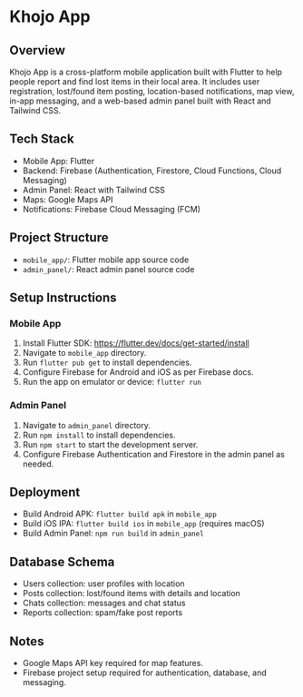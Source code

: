 # Khojo App

## Overview
Khojo App is a cross-platform mobile application built with Flutter to help people report and find lost items in their local area. It includes user registration, lost/found item posting, location-based notifications, map view, in-app messaging, and a web-based admin panel built with React and Tailwind CSS.

## Tech Stack
- Mobile App: Flutter
- Backend: Firebase (Authentication, Firestore, Cloud Functions, Cloud Messaging)
- Admin Panel: React with Tailwind CSS
- Maps: Google Maps API
- Notifications: Firebase Cloud Messaging (FCM)

## Project Structure
- `mobile_app/`: Flutter mobile app source code
- `admin_panel/`: React admin panel source code

## Setup Instructions

### Mobile App
1. Install Flutter SDK: https://flutter.dev/docs/get-started/install
2. Navigate to `mobile_app` directory.
3. Run `flutter pub get` to install dependencies.
4. Configure Firebase for Android and iOS as per Firebase docs.
5. Run the app on emulator or device: `flutter run`

### Admin Panel
1. Navigate to `admin_panel` directory.
2. Run `npm install` to install dependencies.
3. Run `npm start` to start the development server.
4. Configure Firebase Authentication and Firestore in the admin panel as needed.

## Deployment
- Build Android APK: `flutter build apk` in `mobile_app`
- Build iOS IPA: `flutter build ios` in `mobile_app` (requires macOS)
- Build Admin Panel: `npm run build` in `admin_panel`

## Database Schema
- Users collection: user profiles with location
- Posts collection: lost/found items with details and location
- Chats collection: messages and chat status
- Reports collection: spam/fake post reports

## Notes
- Google Maps API key required for map features.
- Firebase project setup required for authentication, database, and messaging.
